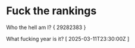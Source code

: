 # Fuck the rankings

Who the hell am I?
{ 29282383 }

What fucking year is it?
[ 2025-03-11T23:30:00Z ]
